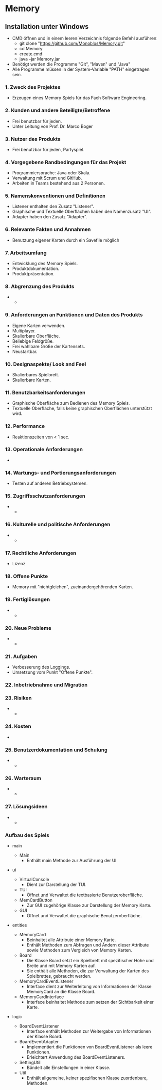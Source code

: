 Memory
======
## Installation unter Windows

* CMD öffnen und in einem leeren Verzeichnis folgende Befehl ausführen:
  * git clone "https://github.com/Monoblos/Memory.git"
  * cd Memory
  * create.cmd
  * java -jar Memory.jar
* Benötigt werden die Programme "Git", "Maven" und "Java"
* Alle Programme müssen in der System-Variable "PATH" eingetragen sein.

### 1. Zweck des Projektes
* Erzeugen eines Memory Spiels für das Fach Software Engineering.

### 2. Kunden und andere Beteiligte/Betroffene
* Frei benutzbar für jeden.
* Unter Leitung von Prof. Dr. Marco Boger

### 3. Nutzer des Produkts
* Frei benutzbar für jeden, Partyspiel.

### 4. Vorgegebene Randbedingungen für das Projekt
* Programmiersprache: Java oder Skala.
* Verwaltung mit Scrum und GitHub.
* Arbeiten in Teams bestehend aus 2 Personen.

### 5. Namenskonventionen und Definitionen
* Listener enthalten den Zusatz "Listener".
* Graphische und Textuelle Oberflächen haben den Namenzusatz "UI".
*  Adapter haben den Zusatz "Adapter".

### 6. Relevante Fakten und Annahmen
* Benutzung eigener Karten durch ein Savefile möglich

### 7. Arbeitsumfang
* Entwicklung des Memory Spiels.
* Produktdokumentation.
* Produktpräsentation.


### 8. Abgrenzung des Produkts
* - 

### 9. Anforderungen an Funktionen und Daten des Produkts
* Eigene Karten verwenden.
* Multiplayer.
* Skalierbare Oberfläche.
* Beliebige Feldgröße.
* Frei wählbare Größe der Kartensets.
* Neustartbar.


### 10. Designaspekte/ Look and Feel
* Skalierbares Spielbrett.
* Skalierbare Karten.

### 11. Benutzbarkeitsanforderungen
* Graphische Oberfläche zum Bedienen des Memory Spiels.
* Textuelle Oberfläche, falls keine graphischen Oberflächen unterstützt wird.

### 12. Performance
* Reaktionszeiten von < 1 sec.

### 13. Operationale Anforderungen
* 

### 14. Wartungs- und Portierungsanforderungen
* Testen auf anderen Betriebsystemen.

### 15. Zugriffsschutzanforderungen
* - 

### 16. Kulturelle und politische Anforderungen
* -

### 17. Rechtliche Anforderungen
* Lizenz

### 18. Offene Punkte
* Memory mit "nichtgleichen", zueinandergehörenden Karten.

### 19. Fertiglösungen
* -

### 20. Neue Probleme
* -

### 21. Aufgaben
* Verbesserung des Loggings.
* Umsetzung vom Punkt "Offene Punkte".
### 22. Inbetriebnahme und Migration

### 23. Risiken
* -

### 24. Kosten
* 

### 25. Benutzerdokumentation und Schulung
* -

### 26. Warteraum
* -

### 27. Lösungsideen
* -

### Aufbau des Spiels
* main 
  * Main
    * Enthält main Methode zur Ausführung der UI


* ui
  * VirtualConsole
    * Dient zur Darstellung der TUI.
  * TUI
    * Öffnet und Verwaltet die textbasierte Benutzeroberfläche. 
  * MemCardButton
    * Zur GUI zugehörige Klasse zur Darstellung der Memory Karte.
  * GUI
    * Öffnet und Verwaltet die graphische Benutzeroberfläche.  


* entities
  * MemoryCard
    * Beinhaltet alle Attribute einer Memory Karte.  
    * Enthält Methoden zum Abfragen und Ändern dieser Attribute sowie Methoden zum Vergleich von Memory Karten.
  * Board
    * Die Klasse Board setzt ein Spielbrett mit spezifischer Höhe und Breite und mit Memory Karten auf. 
    * Sie enthält alle Methoden, die zur Verwaltung der Karten des Spielbrettes, gebraucht werden.
  * MemoryCardEventListener
    * Interface dient zur Weiterleitung von Informationen der Klasse MemoryCard an die Klasse Board.
  * MemoryCardInterface
    * Interface beinhaltet Methode zum setzen der Sichtbarkeit einer Karte.
  
  
* logic
  * BoardEventListener
    * Interface enthält Methoden zur Weitergabe von Informationen der Klasse Board. 
  * BoardEventAdapter
    * Implementiert die Funktionen von BoardEventListener als leere Funktionen.
    * Erleichtert Anwendung des BoardEventListeners.
  * SettingUtil
    * Bündelt alle Einstellungen in einer Klasse.
  * Util 
    * Enthält allgemeine, keiner spezifischen Klasse zuordenbare, Methoden.
